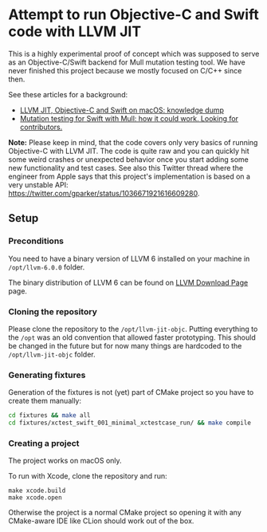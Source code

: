 # Attempt to run Objective-C and Swift code with LLVM JIT

This is a highly experimental proof of concept which was supposed to serve as
an Objective-C/Swift backend for Mull mutation testing tool. We have never
finished this project because we mostly focused on C/C++ since then.

See these articles for a background:

- [LLVM JIT, Objective-C and Swift on macOS: knowledge dump](https://stanislaw.github.io/2018/09/03/llvm-jit-objc-and-swift-knowledge-dump.html)
- [Mutation testing for Swift with Mull: how it could work. Looking for contributors.](https://stanislaw.github.io/2018/09/03/mull-and-swift-how-it-almost-works.html)

**Note:** Please keep in mind, that the code covers only very basics of running
Objective-C with LLVM JIT. The code is quite raw and you can quickly hit some
weird crashes or unexpected behavior once you start adding some new
functionality and test cases. See also this Twitter thread where the engineer
from Apple says that this project's implementation is based on a very unstable
API: https://twitter.com/gparker/status/1036671921616609280.

## Setup

### Preconditions

You need to have a binary version of LLVM 6 installed on your machine in
`/opt/llvm-6.0.0` folder.

The binary distribution of LLVM 6 can be found on
[LLVM Download Page](http://releases.llvm.org/download.html) page.

### Cloning the repository

Please clone the repository to the `/opt/llvm-jit-objc`. Putting everything
to the `/opt` was an old convention that allowed faster prototyping. This
should be changed in the future but for now many things are hardcoded to the
`/opt/llvm-jit-objc` folder.

### Generating fixtures

Generation of the fixtures is not (yet) part of CMake project so you have to
create them manually:

```bash
cd fixtures && make all
cd fixtures/xctest_swift_001_minimal_xctestcase_run/ && make compile
```

### Creating a project

The project works on macOS only.

To run with Xcode, clone the repository and run:

```
make xcode.build
make xcode.open
```

Otherwise the project is a normal CMake project so opening it with any
CMake-aware IDE like CLion should work out of the box.
